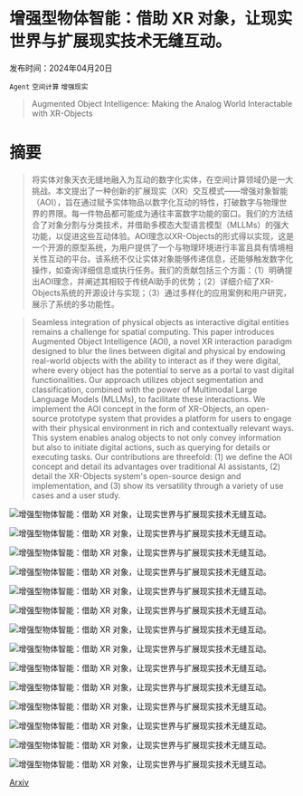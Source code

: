# 增强型物体智能：借助 XR 对象，让现实世界与扩展现实技术无缝互动。

发布时间：2024年04月20日

`Agent` `空间计算` `增强现实`

> Augmented Object Intelligence: Making the Analog World Interactable with XR-Objects

# 摘要

> 将实体对象天衣无缝地融入为互动的数字化实体，在空间计算领域仍是一大挑战。本文提出了一种创新的扩展现实（XR）交互模式——增强对象智能（AOI），旨在通过赋予实体物品以数字化互动的特性，打破数字与物理世界的界限。每一件物品都可能成为通往丰富数字功能的窗口。我们的方法结合了对象分割与分类技术，并借助多模态大型语言模型（MLLMs）的强大功能，以促进这些互动体验。AOI理念以XR-Objects的形式得以实现，这是一个开源的原型系统，为用户提供了一个与物理环境进行丰富且具有情境相关性互动的平台。该系统不仅让实体对象能够传递信息，还能够触发数字化操作，如查询详细信息或执行任务。我们的贡献包括三个方面：（1）明确提出AOI理念，并阐述其相较于传统AI助手的优势；（2）详细介绍了XR-Objects系统的开源设计与实现；（3）通过多样化的应用案例和用户研究，展示了系统的多功能性。

> Seamless integration of physical objects as interactive digital entities remains a challenge for spatial computing. This paper introduces Augmented Object Intelligence (AOI), a novel XR interaction paradigm designed to blur the lines between digital and physical by endowing real-world objects with the ability to interact as if they were digital, where every object has the potential to serve as a portal to vast digital functionalities. Our approach utilizes object segmentation and classification, combined with the power of Multimodal Large Language Models (MLLMs), to facilitate these interactions. We implement the AOI concept in the form of XR-Objects, an open-source prototype system that provides a platform for users to engage with their physical environment in rich and contextually relevant ways. This system enables analog objects to not only convey information but also to initiate digital actions, such as querying for details or executing tasks. Our contributions are threefold: (1) we define the AOI concept and detail its advantages over traditional AI assistants, (2) detail the XR-Objects system's open-source design and implementation, and (3) show its versatility through a variety of use cases and a user study.

![增强型物体智能：借助 XR 对象，让现实世界与扩展现实技术无缝互动。](../../../paper_images/2404.13274/x1.png)

![增强型物体智能：借助 XR 对象，让现实世界与扩展现实技术无缝互动。](../../../paper_images/2404.13274/x2.png)

![增强型物体智能：借助 XR 对象，让现实世界与扩展现实技术无缝互动。](../../../paper_images/2404.13274/x3.png)

![增强型物体智能：借助 XR 对象，让现实世界与扩展现实技术无缝互动。](../../../paper_images/2404.13274/x4.png)

![增强型物体智能：借助 XR 对象，让现实世界与扩展现实技术无缝互动。](../../../paper_images/2404.13274/x5.png)

![增强型物体智能：借助 XR 对象，让现实世界与扩展现实技术无缝互动。](../../../paper_images/2404.13274/F6study-setup.png)

![增强型物体智能：借助 XR 对象，让现实世界与扩展现实技术无缝互动。](../../../paper_images/2404.13274/x7.png)

![增强型物体智能：借助 XR 对象，让现实世界与扩展现实技术无缝互动。](../../../paper_images/2404.13274/x8.png)

![增强型物体智能：借助 XR 对象，让现实世界与扩展现实技术无缝互动。](../../../paper_images/2404.13274/x9.png)

![增强型物体智能：借助 XR 对象，让现实世界与扩展现实技术无缝互动。](../../../paper_images/2404.13274/x10.png)

![增强型物体智能：借助 XR 对象，让现实世界与扩展现实技术无缝互动。](../../../paper_images/2404.13274/F11discover.png)

![增强型物体智能：借助 XR 对象，让现实世界与扩展现实技术无缝互动。](../../../paper_images/2404.13274/F12productivity.png)

![增强型物体智能：借助 XR 对象，让现实世界与扩展现实技术无缝互动。](../../../paper_images/2404.13274/F13learning.png)

![增强型物体智能：借助 XR 对象，让现实世界与扩展现实技术无缝互动。](../../../paper_images/2404.13274/F14IOT.png)

[Arxiv](https://arxiv.org/abs/2404.13274)